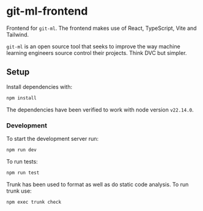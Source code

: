 # git-ml-frontend

Frontend for `git-ml`. The frontend makes use of React, TypeScript, Vite and Tailwind.

`git-ml` is an open source tool that seeks to improve the way machine learning engineers source control their projects. Think DVC but simpler.

## Setup

Install dependencies with:

```bash
npm install
```

The dependencies have been verified to work with node version `v22.14.0`.

### Development

To start the development server run:

```bash
npm run dev
```

To run tests:

```bash
npm run test
```

Trunk has been used to format as well as do static code analysis. To run trunk use:

```bash
npm exec trunk check
```
